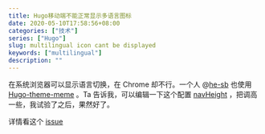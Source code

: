 ```yaml
---
title: Hugo移动端不能正常显示多语言图标
date: 2020-05-10T17:58:56+08:00
categories: ["技术"]
series: ["Hugo"]
slug: multilingual icon cant be displayed
keywords: ["multilingual"]
description: ""
---
```


在系统浏览器可以显示语言切换，在 Chrome 却不行。一个人 @[he-sb](https://github.com/he-sb) 也使用 [Hugo-theme-meme](https://github.com/reuixiy/hugo-theme-meme) 。Ta 告诉我，可以编辑一下这个配置 [navHeight](https://github.com/reuixiy/hugo-theme-meme/blob/master/config-examples/en/config.toml#L262) ，把调高一些，我试验了之后，果然好了。

详情看这个 [issue](https://github.com/reuixiy/hugo-theme-meme/issues/128)